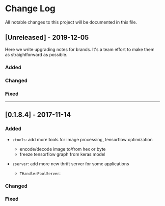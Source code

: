 
# Change Log

All notable changes to this project will be documented in this file.
  
## [Unreleased] - 2019-12-05
 
Here we write upgrading notes for brands. It's a team effort to make them as
straightforward as possible.
 
### Added

### Changed

### Fixed


---
## [0.1.8.4] - 2017-11-14

### Added

- `ztools`: 
add more tools for image processing, tensorflow optimization

    - encode/decode image to/from hex or byte
    - freeze tensorflow graph from keras model

- `zserver`: 
add more new thrift server for some applications
    
    - `THandlerPoolServer`: 


### Changed

### Fixed
